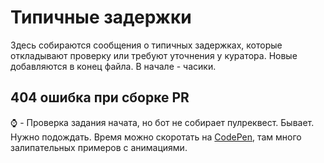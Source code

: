 # Типичные задержки

Здесь собираются сообщения о типичных задержках, которые откладывают проверку или требуют уточнения у куратора. Новые добавляются в конец файла. В начале - часики.


## 404 ошибка при сборке PR

:watch: - Проверка задания начата, но бот не собирает пулреквест. Бывает. Нужно подождать. Время можно скоротать на [CodePen](https://codepen.io/), там много залипательных примеров с анимациями.

